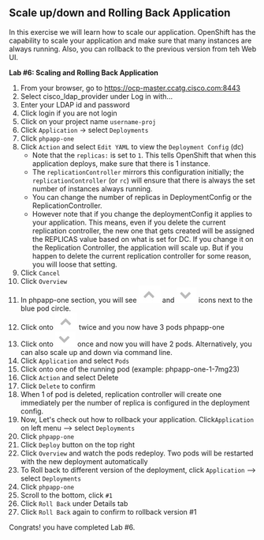 ## Scale up/down and Rolling Back Application 
In this exercise we will learn how to scale our application. OpenShift has the capability to scale your application and make sure that many instances are always running. Also, you can rollback to the previous version from teh Web UI.

**Lab #6: Scaling and Rolling Back Application**

1. From your browser, go to https://ocp-master.ccatg.cisco.com:8443
2. Select cisco_ldap_provider under Log in with...
3. Enter your LDAP id and password
4. Click login if you are not login
5. Click on your project name `username-proj`
6. Click `Application` -> select `Deployments`
7. Click `phpapp-one`
8. Click `Action` and select `Edit YAML` to view the `Deployment Config` (dc)
	- Note that the `replicas:` is set to `1`. This tells OpenShift that when this application deploys, make sure that there is 1 instance.
	- The `replicationController` mirrors this configuration initially; the `replicationController` (or `rc`) will ensure that there is always the set number of instances always running.
	- You can change the number of replicas in DeploymentConfig or the ReplicationController.
	- However note that if you change the deploymentConfig it applies to your application. This means, even if you delete the current replication controller, the new one that gets created will be assigned the REPLICAS value based on what is set for DC. If you change it on the Replication Controller, the application will scale up. But if you happen to delete the current replication controller for some reason, you will loose that setting.
9. Click `Cancel`
10. Click `Overview`
11. In phpapp-one section, you will see  ![image](images/scale_up.jpg) and ![image](images/scale_down.jpg) icons next to the blue pod circle.
12. Click onto ![image](images/scale_up.jpg) twice and you now have 3 pods phpapp-one
13. Click onto ![image](images/scale_down.jpg) once and now you will have 2 pods. Alternatively, you can also scale up and down via command line.
14. Click `Application` and select `Pods`
15. Click onto one of the running pod (example: phpapp-one-1-7mg23)
16. Click `Action` and select Delete
17. Click `Delete` to confirm
18. When 1 of pod is deleted, replication controller will create one immediately per the number of replica is configured in the deployment config.
19. Now, Let's check out how to rollback your application. Click`Application` on left menu —> select `Deployments`
20. Click `phpapp-one`
20. Click `Deploy` button on the top right
21. Click `Overview` and watch the pods redeploy. Two pods will be restarted with the new deployment automatically
22. To Roll back to different version of the deployment, click `Application` —> select `Deployments`
23. Click `phpapp-one`
24. Scroll to the bottom, click `#1` 
25. Click `Roll Back` under Details tab
26. Click `Roll Back` again to confirm to rollback version #1

Congrats! you have completed Lab #6.




